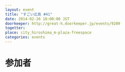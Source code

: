 ```yaml
---
layout: event
title: "すごい広島 #41"
date: 2014-02-26 18:00:00 JST
doorkeeper: http://great-h.doorkeeper.jp/events/9209
togetter: 
place: city_hiroshima_m-plaza-freespace
categories: events
---
```


# 参加者
